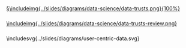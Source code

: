 ### 

§[\includeimg{../slides/diagrams/data-science/data-trusts.png}{100%}](https://www.theguardian.com/media-network/2016/jun/03/data-trusts-privacy-fears-feudalism-democracy)

### 

[\includeimg{../slides/diagrams/data-science/data-trusts-review.png}](https://www.out-law.com/en/articles/2017/october/review-calls-for-data-trusts-to-help-grow-artificial-intelligence-in-the-uk/)

###

\includesvg{../slides/diagrams/user-centric-data.svg}
